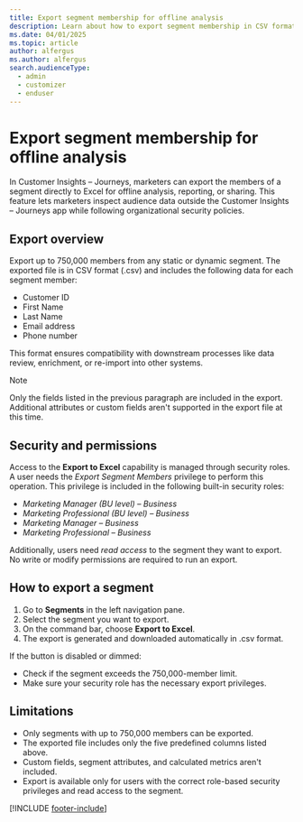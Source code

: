 ```yaml
---
title: Export segment membership for offline analysis
description: Learn about how to export segment membership in CSV format in Dynamics 365 Customer Insights - Journeys.
ms.date: 04/01/2025
ms.topic: article
author: alfergus
ms.author: alfergus
search.audienceType: 
  - admin
  - customizer
  - enduser
---
```


# Export segment membership for offline analysis

In Customer Insights – Journeys, marketers can export the members of a segment directly to Excel for offline analysis, reporting, or sharing. This feature lets marketers inspect audience data outside the Customer Insights – Journeys app while following organizational security policies.

## Export overview

Export up to 750,000 members from any static or dynamic segment. The exported file is in CSV format (.csv) and includes the following data for each segment member:
- Customer ID
- First Name
- Last Name
- Email address
- Phone number

This format ensures compatibility with downstream processes like data review, enrichment, or re-import into other systems.

> [!NOTE]
> Only the fields listed in the previous paragraph are included in the export. Additional attributes or custom fields aren't supported in the export file at this time.

## Security and permissions

Access to the **Export to Excel** capability is managed through security roles. A user needs the *Export Segment Members* privilege to perform this operation. This privilege is included in the following built-in security roles:
- *Marketing Manager (BU level) – Business*
- *Marketing Professional (BU level) – Business*
- *Marketing Manager – Business*
- *Marketing Professional – Business*

Additionally, users need *read access* to the segment they want to export. No write or modify permissions are required to run an export.

## How to export a segment

1. Go to **Segments** in the left navigation pane.
1. Select the segment you want to export.
1. On the command bar, choose **Export to Excel**.
1. The export is generated and downloaded automatically in .csv format.

If the button is disabled or dimmed:
- Check if the segment exceeds the 750,000-member limit.
- Make sure your security role has the necessary export privileges.

## Limitations

- Only segments with up to 750,000 members can be exported.
- The exported file includes only the five predefined columns listed above.
- Custom fields, segment attributes, and calculated metrics aren't included.
- Export is available only for users with the correct role-based security privileges and read access to the segment.

[!INCLUDE [footer-include](./includes/footer-banner.md)]
